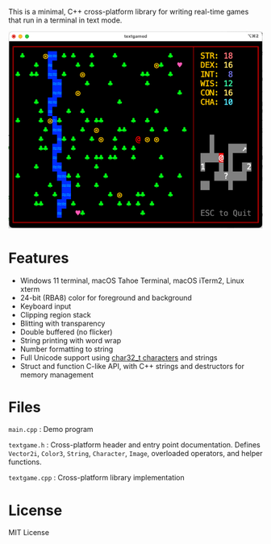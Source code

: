 This is a minimal, C++ cross-platform library for writing
real-time games that run in a terminal in text mode.

![](screenshot.png)

# Features

- Windows 11 terminal, macOS Tahoe Terminal, macOS iTerm2, Linux xterm
- 24-bit (RBA8) color for foreground and background
- Keyboard input
- Clipping region stack
- Blitting with transparency
- Double buffered (no flicker)
- String printing with word wrap
- Number formatting to string
- Full Unicode support using [char32_t characters](https://en.wikipedia.org/wiki/UTF-32) and strings
- Struct and function C-like API, with C++ strings and destructors for memory management

# Files

`main.cpp`
: Demo program

`textgame.h`
: Cross-platform header and entry point documentation.
  Defines `Vector2i`, `Color3`, `String`, `Character`,
  `Image`, overloaded operators, and helper functions.

`textgame.cpp`
: Cross-platform library implementation

# License

MIT License
